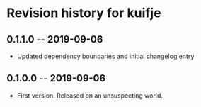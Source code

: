 # Revision history for kuifje

## 0.1.1.0 -- 2019-09-06

* Updated dependency boundaries and initial changelog entry

## 0.1.0.0  -- 2019-09-06

* First version. Released on an unsuspecting world.
